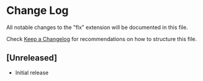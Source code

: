 # Change Log

All notable changes to the "flx" extension will be documented in this file.

Check [Keep a Changelog](http://keepachangelog.com/) for recommendations on how to structure this file.

## [Unreleased]

- Initial release
